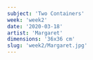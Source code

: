 ```yaml
---
subject: 'Two Containers'
week: 'week2'
date: '2020-03-18'
artist: 'Margaret'
dimensions: '36x36 cm'
slug: 'week2/Margaret.jpg'
---
```

